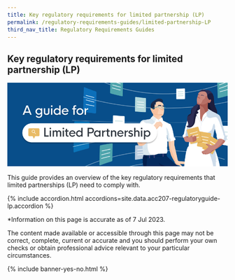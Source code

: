 ```yaml
---
title: Key regulatory requirements for limited partnership (LP)
permalink: /regulatory-requirements-guides/limited-partnership-LP
third_nav_title: Regulatory Requirements Guides
---
```


## Key regulatory requirements for limited partnership (LP)

<img src="/images/grow/regulatory%20guides/regulatoryguides_lp.png" aria-hidden=true>

This guide provides an overview of the key regulatory requirements that limited partnerships (LP) need to comply with.

{% include accordion.html accordions=site.data.acc207-regulatoryguide-lp.accordion %}

*Information on this page is accurate as of 7 Jul 2023.

The content made available or accessible through this page may not be correct, complete, current or accurate and you should perform your own checks or obtain professional advice relevant to your particular circumstances.

{% include banner-yes-no.html %}

<script src="/jquery/jquery.min.js"></script>
<script src="/jquery/bp-menu-new-tab.js"></script>